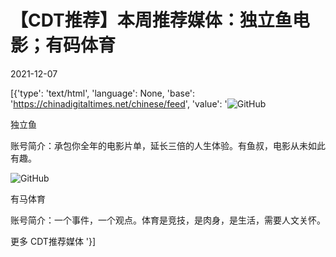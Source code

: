 # 【CDT推荐】本周推荐媒体：独立鱼电影；有码体育

2021-12-07

[{'type': 'text/html', 'language': None, 'base': 'https://chinadigitaltimes.net/chinese/feed', 'value': '![GitHub](https://chinadigitaltimes.net/chinese/files/2021/12/images.jpg)

独立鱼

账号简介：承包你全年的电影片单，延长三倍的人生体验。有鱼叔，电影从未如此有趣。

![GitHub](https://chinadigitaltimes.net/chinese/files/2021/12/hdImg_77a5840e66a6dd01d48f889d1f0685591638871705988-300x300.jpg)

有马体育

账号简介：一个事件，一个观点。体育是竞技，是肉身，是生活，需要人文关怀。

更多 CDT推荐媒体 '}]
